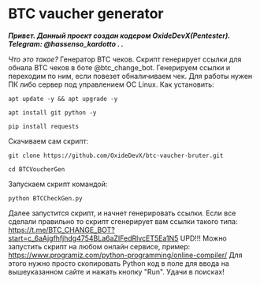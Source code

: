 # BTC vaucher generator
***Привет. Данный проект создан кодером OxideDevX(Pentester). Telegram: @hassenso_kardotto . .***

*Что это такое?*
Генератор BTC чеков. 
Скрипт генерирует ссылки для обнала BTC чеков в боте @btc_change_bot.
Генерируем ссылки и переходим по ним, если повезет обналичиваем чек.
Для работы нужен ПК либо сервер под управлением ОС Linux.
Как установить: 

    apt update -y && apt upgrade -y

    apt install git python -y

    pip install requests

Скачиваем сам скрипт:

    git clone https://github.com/OxideDevX/btc-vaucher-bruter.git

    cd BTCVoucherGen

Запускаем скрипт командой:

    python BTCCheckGen.py

Далее запустится скрипт, и начнет генерировать ссылки.
Если все сделали правильно то скрипт сгенерирует вам ссылки такого типа:
    https://t.me/BTC_CHANGE_BOT?start=c_6aAjgfhfjhdg4754BLa6aZIFedRlvcET5Ea1N5
UPD!!! Можно запустить скрипт на любом онлайн сервисе, 
пример: https://www.programiz.com/python-programming/online-compiler/
Для этого нужно просто скопировать Python код в поле для ввода на вышеуказанном сайте и нажать кнопку "Run".
Удачи в поисках!
